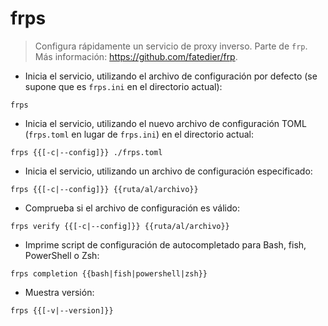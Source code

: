 # frps

> Configura rápidamente un servicio de proxy inverso.
> Parte de `frp`.
> Más información: <https://github.com/fatedier/frp>.

- Inicia el servicio, utilizando el archivo de configuración por defecto (se supone que es `frps.ini` en el directorio actual):

`frps`

- Inicia el servicio, utilizando el nuevo archivo de configuración TOML (`frps.toml` en lugar de `frps.ini`) en el directorio actual:

`frps {{[-c|--config]}} ./frps.toml`

- Inicia el servicio, utilizando un archivo de configuración especificado:

`frps {{[-c|--config]}} {{ruta/al/archivo}}`

- Comprueba si el archivo de configuración es válido:

`frps verify {{[-c|--config]}} {{ruta/al/archivo}}`

- Imprime script de configuración de autocompletado para Bash, fish, PowerShell o Zsh:

`frps completion {{bash|fish|powershell|zsh}}`

- Muestra versión:

`frps {{[-v|--version]}}`
